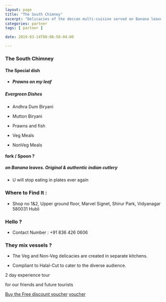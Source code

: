 ```yaml
---
layout: page
title: "The South Chimney"
excerpt: "Delicacies of the deccan multi-cuisine served on Banana leaves"
categories: partner
tags: [ partner ]

date: 2019-03-14T08:08:50-04:00

---
```



### The South Chimney




#### The Special dish

* ##### Prawns on my leaf

##### Evergreen Dishes

*  Andhra Dum Biryani

* Mutton Biryani

* Prawns and fish

* Veg Meals

* NonVeg Meals

#### fork / Spoon ?

#####  on Banana leaves. Original & authentic indian cutlery

*  U will stop eating in plates ever again


### Where to Find It :

* Shop no 1&2, Upper ground floor, Marvel Signet, Shirur Park, Vidyanagar
580031 Hubli

### Hello ?

* Contact Number : +91 836 426 0606

### They mix vessels ?

* The Veg and Non-Veg delicacies are created in separate kitchens.

* Compliant to Halal-Cut to cater to the diverse audience.



2 day experience tour

for our friends and future tourists


[Buy the Free discount voucher](https://ti.to/the-hd-tour/march-weekends/with/mlk-6mmacpy) [voucher](https://ti.to/the-hd-tour/march-weekends/with/mlk-6mmacpy)

<!--
[Buy the 1 Dollar discount voucher](https://ti.to/the-hd-tour/march-weekends/with/mlk-6mmacpy) [voucher](https://ti.to/the-hd-tour/march-weekends/with/mlk-6mmacpy)
-->
